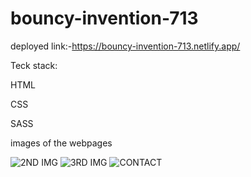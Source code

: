 # bouncy-invention-713
deployed link:-https://bouncy-invention-713.netlify.app/


Teck stack:

HTML

CSS

SASS

images of the webpages

![2ND IMG](https://github.com/sur-123-bhi/bouncy-invention-713/assets/58022610/34c1fb16-625b-4980-a7f3-e40bea571d00)
![3RD IMG](https://github.com/sur-123-bhi/bouncy-invention-713/assets/58022610/8e04c543-ef6b-4031-bea2-77ef5c3cbf5f)
![CONTACT](https://github.com/sur-123-bhi/bouncy-invention-713/assets/58022610/a0d3def5-b6b4-45eb-9d13-2227a7e05519)
